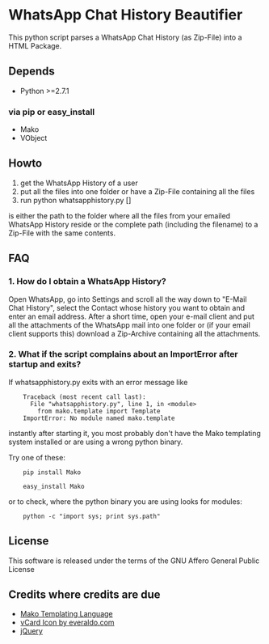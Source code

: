 WhatsApp Chat History Beautifier
================================

This python script parses a WhatsApp Chat History (as Zip-File)
into a HTML Package.

## Depends

-  Python >=2.7.1

### via pip or easy_install

-  Mako
-  VObject

## Howto

1.  get the WhatsApp History of a user
2.  put all the files into one folder or have a Zip-File containing all the files
3.  run
        python whatsapphistory.py <path-to-folder> [<outputdir>]

<path-to-folder> is either the path to the folder where all the files from
your emailed WhatsApp History reside or the complete path (including the filename)
to a Zip-File with the same contents.

## FAQ

### 1\. How do I obtain a WhatsApp History?

Open WhatsApp, go into Settings and scroll all the way down to "E-Mail Chat History",
select the Contact whose history you want to obtain and enter an email address. After
a short time, open your e-mail client and put all the attachments of the WhatsApp
mail into one folder or (if your email client supports this) download a Zip-Archive
containing all the attachments.

### 2\. What if the script complains about an ImportError after startup and exits?

If whatsapphistory.py exits with an error message like

        Traceback (most recent call last):
          File "whatsapphistory.py", line 1, in <module>
            from mako.template import Template
        ImportError: No module named mako.template

instantly after starting it, you most probably don't have the Mako templating system
installed or are using a wrong python binary.

Try one of these:

        pip install Mako

        easy_install Mako

or to check, where the python binary you are using looks for modules:

        python -c "import sys; print sys.path"

## License

This software is released under the terms of the GNU Affero General Public License

## Credits where credits are due

-  [Mako Templating Language](http://www.makotemplates.org/)
-  [vCard Icon by everaldo.com](http://www.mricons.com/icon/5396/128/vcard-icon)
-  [jQuery](http://www.jquery.com)
